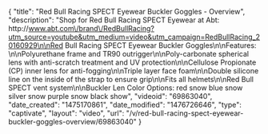 {
    "title": "Red Bull Racing SPECT Eyewear Buckler Goggles - Overview",
    "description": "Shop for Red Bull Racing SPECT Eyewear at Abt: http:\/\/www.abt.com\/brand\/RedBullRacing?utm_source=youtube&utm_medium=video&utm_campaign=RedBullRacing_20160929\n\nRed Bull Racing SPECT Eyewear Buckler Goggles\n\nFeatures: \n\nPolyurethane frame and TR90 outrigger\n\nPoly-carbonate spherical lens with anti-scratch treatment and UV protection\n\nCellulose Propionate (CP) inner lens for anti-fogging\n\nTriple layer face foam\n\nDouble silicone line on the inside of the strap to ensure grip\n\nFits all helmets\n\nRed Bull SPECT vent system\n\nBuckler Len Color Options: red snow blue snow silver snow purple snow black show",
    "videoid": "69863040",
    "date_created": "1475170861",
    "date_modified": "1476726646",
    "type": "captivate",
    "layout": "video",
    "url": "\/v\/red-bull-racing-spect-eyewear-buckler-goggles-overview\/69863040"
}